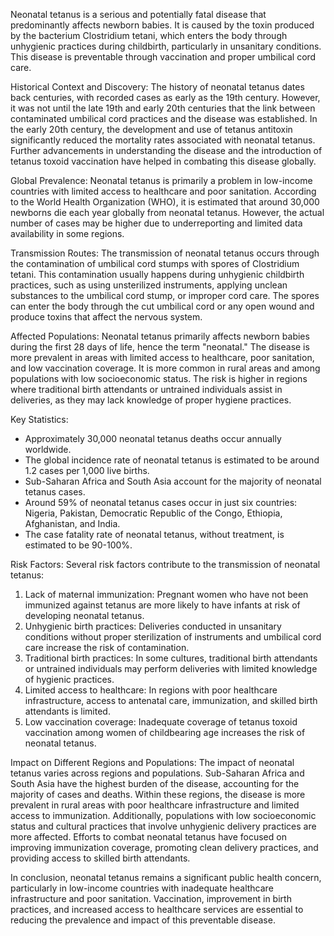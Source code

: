 Neonatal tetanus is a serious and potentially fatal disease that predominantly affects newborn babies. It is caused by the toxin produced by the bacterium Clostridium tetani, which enters the body through unhygienic practices during childbirth, particularly in unsanitary conditions. This disease is preventable through vaccination and proper umbilical cord care.

Historical Context and Discovery:
The history of neonatal tetanus dates back centuries, with recorded cases as early as the 19th century. However, it was not until the late 19th and early 20th centuries that the link between contaminated umbilical cord practices and the disease was established. In the early 20th century, the development and use of tetanus antitoxin significantly reduced the mortality rates associated with neonatal tetanus. Further advancements in understanding the disease and the introduction of tetanus toxoid vaccination have helped in combating this disease globally.

Global Prevalence:
Neonatal tetanus is primarily a problem in low-income countries with limited access to healthcare and poor sanitation. According to the World Health Organization (WHO), it is estimated that around 30,000 newborns die each year globally from neonatal tetanus. However, the actual number of cases may be higher due to underreporting and limited data availability in some regions.

Transmission Routes:
The transmission of neonatal tetanus occurs through the contamination of umbilical cord stumps with spores of Clostridium tetani. This contamination usually happens during unhygienic childbirth practices, such as using unsterilized instruments, applying unclean substances to the umbilical cord stump, or improper cord care. The spores can enter the body through the cut umbilical cord or any open wound and produce toxins that affect the nervous system.

Affected Populations:
Neonatal tetanus primarily affects newborn babies during the first 28 days of life, hence the term "neonatal." The disease is more prevalent in areas with limited access to healthcare, poor sanitation, and low vaccination coverage. It is more common in rural areas and among populations with low socioeconomic status. The risk is higher in regions where traditional birth attendants or untrained individuals assist in deliveries, as they may lack knowledge of proper hygiene practices.

Key Statistics:
- Approximately 30,000 neonatal tetanus deaths occur annually worldwide.
- The global incidence rate of neonatal tetanus is estimated to be around 1.2 cases per 1,000 live births.
- Sub-Saharan Africa and South Asia account for the majority of neonatal tetanus cases.
- Around 59% of neonatal tetanus cases occur in just six countries: Nigeria, Pakistan, Democratic Republic of the Congo, Ethiopia, Afghanistan, and India.
- The case fatality rate of neonatal tetanus, without treatment, is estimated to be 90-100%.

Risk Factors:
Several risk factors contribute to the transmission of neonatal tetanus:
1. Lack of maternal immunization: Pregnant women who have not been immunized against tetanus are more likely to have infants at risk of developing neonatal tetanus.
2. Unhygienic birth practices: Deliveries conducted in unsanitary conditions without proper sterilization of instruments and umbilical cord care increase the risk of contamination.
3. Traditional birth practices: In some cultures, traditional birth attendants or untrained individuals may perform deliveries with limited knowledge of hygienic practices.
4. Limited access to healthcare: In regions with poor healthcare infrastructure, access to antenatal care, immunization, and skilled birth attendants is limited.
5. Low vaccination coverage: Inadequate coverage of tetanus toxoid vaccination among women of childbearing age increases the risk of neonatal tetanus.

Impact on Different Regions and Populations:
The impact of neonatal tetanus varies across regions and populations. Sub-Saharan Africa and South Asia have the highest burden of the disease, accounting for the majority of cases and deaths. Within these regions, the disease is more prevalent in rural areas with poor healthcare infrastructure and limited access to immunization. Additionally, populations with low socioeconomic status and cultural practices that involve unhygienic delivery practices are more affected. Efforts to combat neonatal tetanus have focused on improving immunization coverage, promoting clean delivery practices, and providing access to skilled birth attendants.

In conclusion, neonatal tetanus remains a significant public health concern, particularly in low-income countries with inadequate healthcare infrastructure and poor sanitation. Vaccination, improvement in birth practices, and increased access to healthcare services are essential to reducing the prevalence and impact of this preventable disease.